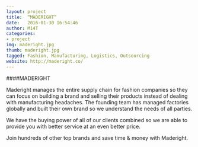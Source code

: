 ```yaml
---
layout: project
title:  “MADERIGHT”
date:   2016-01-30 16:54:46
author: M14T
categories:
- project
img: maderight.jpg
thumb: maderight.jpg
tagged: Fashion, Manufacturing, Logistics, Outsourcing
website: http://maderight.co/
---
```

####MADERIGHT

Maderight manages the entire supply chain for fashion companies so they can focus on building a brand and selling their products instead of dealing with manufacturing headaches. The founding team has managed factories globally and built their own brand so we understand the needs of all parties.

We have the buying power of all of our clients combined so we are able to provide you with better service at an even better price.

Join hundreds of other top brands and save time & money with Maderight.